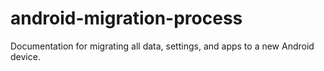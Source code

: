 # android-migration-process
Documentation for migrating all data, settings, and apps to a new Android device.
